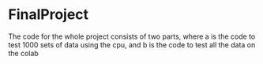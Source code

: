 # FinalProject
The code for the whole project consists of two parts, where a is the code to test 1000 sets of data using the cpu, and b is the code to test all the data on the colab
